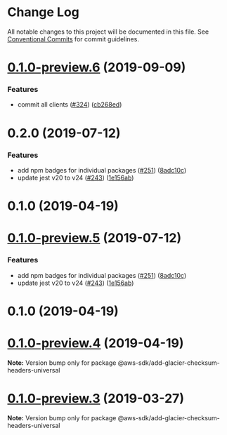 # Change Log

All notable changes to this project will be documented in this file.
See [Conventional Commits](https://conventionalcommits.org) for commit guidelines.

# [0.1.0-preview.6](https://github.com/aws/aws-sdk-js-v3/compare/@aws-sdk/add-glacier-checksum-headers-universal@0.1.0-preview.3...@aws-sdk/add-glacier-checksum-headers-universal@0.1.0-preview.6) (2019-09-09)


### Features

* commit all clients ([#324](https://github.com/aws/aws-sdk-js-v3/issues/324)) ([cb268ed](https://github.com/aws/aws-sdk-js-v3/commit/cb268ed))



# 0.2.0 (2019-07-12)


### Features

* add npm badges for individual packages ([#251](https://github.com/aws/aws-sdk-js-v3/issues/251)) ([8adc10c](https://github.com/aws/aws-sdk-js-v3/commit/8adc10c))
* update jest v20 to v24 ([#243](https://github.com/aws/aws-sdk-js-v3/issues/243)) ([1e156ab](https://github.com/aws/aws-sdk-js-v3/commit/1e156ab))



# 0.1.0 (2019-04-19)





# [0.1.0-preview.5](https://github.com/aws/aws-sdk-js-v3/compare/@aws-sdk/add-glacier-checksum-headers-universal@0.1.0-preview.3...@aws-sdk/add-glacier-checksum-headers-universal@0.1.0-preview.5) (2019-07-12)


### Features

* add npm badges for individual packages ([#251](https://github.com/aws/aws-sdk-js-v3/issues/251)) ([8adc10c](https://github.com/aws/aws-sdk-js-v3/commit/8adc10c))
* update jest v20 to v24 ([#243](https://github.com/aws/aws-sdk-js-v3/issues/243)) ([1e156ab](https://github.com/aws/aws-sdk-js-v3/commit/1e156ab))



# 0.1.0 (2019-04-19)





# [0.1.0-preview.4](https://github.com/aws/aws-sdk-js-v3/compare/@aws-sdk/add-glacier-checksum-headers-universal@0.1.0-preview.3...@aws-sdk/add-glacier-checksum-headers-universal@0.1.0-preview.4) (2019-04-19)

**Note:** Version bump only for package @aws-sdk/add-glacier-checksum-headers-universal

# [0.1.0-preview.3](https://github.com/aws/aws-sdk-js-v3/compare/@aws-sdk/add-glacier-checksum-headers-universal@0.1.0-preview.2...@aws-sdk/add-glacier-checksum-headers-universal@0.1.0-preview.3) (2019-03-27)

**Note:** Version bump only for package @aws-sdk/add-glacier-checksum-headers-universal
